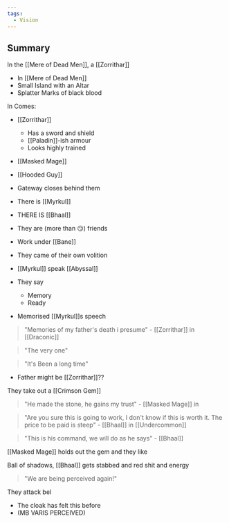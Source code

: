 ```yaml
---
tags:
  - Vision
---
```

## Summary
In the [[Mere of Dead Men]], a [[Zorrithar]]

- In [[Mere of Dead Men]]
- Small Island with an Altar
- Splatter Marks of black blood

In Comes: 
- [[Zorrithar]]
	 - Has a sword and shield
	 - [[Paladin]]-ish armour
	 - Looks highly trained
- [[Masked Mage]]
- [[Hooded Guy]]

- Gateway closes behind them
- There is [[Myrkul]]
- THERE IS [[Bhaal]]
- They are (more than 😏) friends
- Work under [[Bane]]
- They came of their own volition
- [[Myrkul]] speak [[Abyssal]] 
- They say
	- Memory
	- Ready
- Memorised [[Myrkul]]s speech

> "Memories of my father's death i presume" - [[Zorrithar]] in [[Draconic]]

> "The very one"

> "It's Been a long time"

- Father might be [[Zorrithar]]??

They take out a [[Crimson Gem]]
> "He made the stone, he gains my trust" - [[Masked Mage]] in

> "Are you sure this is going to work, I don't know if this is worth it. The price to be paid is steep" - [[Bhaal]] in [[Undercommon]]

> "This is his command, we will do as he says" - [[Bhaal]]

[[Masked Mage]] holds out the gem and they like 

Ball of shadows, [[Bhaal]] gets stabbed and red shit and energy

> "We are being perceived again!"

They attack bel
- The cloak has felt this before
- (MB VARIS PERCEIVED)



